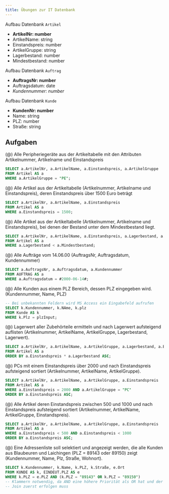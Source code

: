 ```yaml
---
title: Übungen zur IT Datenbank
---
```


Aufbau Datenbank `Artikel`

- **ArtikelNr: number**
- ArtikelName: string
- Einstandspreis: number
- ArtikelGruppe: string
- Lagerbestand: number
- Mindestbestand: number

Aufbau Datenbank `Auftrag`

- **AuftragsNr: number**
- Auftragsdatum: date
- *Kundennummer: number*

Aufbau Datenbank `Kunde`

- **KundenNr: number**
- Name: string
- PLZ: number
- Straße: string

## Aufgaben

(@) Alle Peripheriegeräte aus der Artikeltabelle mit den Attributen
Artikelnummer, Artikelname und Einstandspreis

```sql
SELECT a.ArtikelNr, a.ArtikelName, a.Einstandspreis, a.ArtikelGruppe
FROM Artikel AS a
WHERE a.ArtikelGruppe = "PE";
```

(@) Alle Artikel aus der Artikeltabelle (Artikelnummer, Artikelname und
Einstandspreis), deren Einstandspreis über 1500 Euro beträgt

```sql
SELECT a.ArtikelNr, a.ArtikelName, a.Einstandspreis
FROM Artikel AS a
WHERE a.Einstandspreis = 1500;
```

(@) Alle Artikel aus der Artikeltabelle (Artikelnummer, Artikelname und
Einstandspreis), bei denen der Bestand unter dem Mindestbestand liegt.

```sql
SELECT a.ArtikelNr, a.ArtikelName, a.Einstandspreis, a.Lagerbestand, a.Mindestbestand
FROM Artikel AS a
WHERE a.Lagerbestand < a.Mindestbestand;
```

(@) Alle Aufträge vom 14.06.00 (AuftragsNr, Auftragsdatum, Kundennummer)

```sql
SELECT a.AuftragsNr, a.Auftragsdatum, a.Kundennummer
FROM AUFTRAG AS a
WHERE a.Auftragsdatum = #2000-06-14#;
```

(@) Alle Kunden aus einem PLZ Bereich, dessen PLZ eingegeben wird.
(Kundennummer, Name, PLZ)

```sql
-- Bei unbekannten Feldern wird MS Access ein Eingabefeld aufrufen
SELECT k.Kundennummer, k.NAme, k.plz
FROM Kunde AS k
WHERE k.Plz = plzInput;
```

(@) Lagerwert aller Zubehörteile ermitteln und nach Lagerwert aufsteigend
auflisten (Artikelnummer, ArtikelName, ArtikelGruppe, Lagerbestand, Lagerwert).

```sql
SELECT a.ArtikelNr, a.ArtikelName, a.ArtikelGruppe, a.Lagerbestand, a.Einstandspreis * a.Lagerbestand AS Lagerwert
FROM Artikel AS a
ORDER BY a.Einstandspreis * a.Lagerbestand ASC;
```

(@) PCs mit einem Einstandspreis über 2000 und nach Einstandspreis aufsteigend
sortiert (Artikelnummer, ArtikelName, ArtikelGruppe).

```sql
SELECT a.ArtikelNr, a.ArtikelName, a.ArtikelGruppe, a.Einstandspreis
FROM Artikel AS a
WHERE a.Einstandspreis = 2000 AND a.ArtikelGruppe = "PC"
ORDER BY a.Einstandspreis ASC;
```

(@) Alle Artikel deren Einstandspreis zwischen 500 und 1000 und nach
Einstandspreis aufsteigend sortiert (Artikelnummer, ArtikelName, ArtikelGruppe,
Einstandspreis).

```sql
SELECT a.ArtikelNr, a.ArtikelName, a.ArtikelGruppe, a.Einstandspreis
FROM Artikel AS a
WHERE a.Einstandspreis < 500 AND a.Einstandspreis < 1000
ORDER BY a.Einstandspreis ASC;
```

(@) Eine Adressenliste soll selektiert und angezeigt werden, die alle Kunden aus
Blaubeuren und Laichingen (PLZ = 89143 oder 89150) zeigt (Kundennummer, Name,
Plz, Straße, Wohnort).

```sql
SELECT k.Kundennummer, k.Name, k.PLZ, k.Straße, e.Ort
FROM KUNDE AS k, EINDEUT.PLZ AS e
WHERE k.PLZ = e.PLZ AND (k.PLZ = "89143" OR k.PLZ = "89150")
-- Klammern notwendig, da AND eine höhere Priorität als OR hat und der
-- Join zuerst erfolgen muss
```

